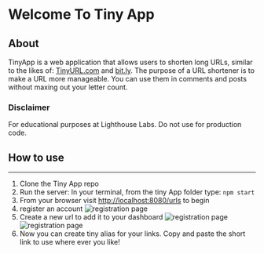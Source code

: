 # Welcome To Tiny App

## About

TinyApp is a web application that allows users to shorten long URLs, similar to the likes of: [TinyURL.com](http://tinyurl.com/) and [bit.ly](http://bit.ly/). The purpose of a URL shortener is to make a URL more manageable. You can use them in comments and posts without maxing out your letter count.

### Disclaimer

For educational purposes at Lighthouse Labs. Do not use for production code.

## How to use

---

1. Clone the Tiny App repo
2. Run the server: In your terminal, from the tiny App folder type: `npm start`
3. From your browser visit [http://localhost:8080/urls](http://localhost:8080/urls) to begin
4. register an account
  ![registration page](https://i.imgur.com/V2nyH6w.png)
5. Create a new url to add it to your dashboard
  ![registration page](https://i.imgur.com/CYlG4vz.png)
  ![registration page](https://i.imgur.com/EqLwmb6.png)
6. Now you can create tiny alias for your links. Copy and paste the short link to use where ever you like!
